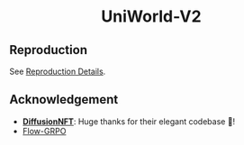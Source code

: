 <h1 align="center"> UniWorld-V2 </h1>

## Reproduction

See [Reproduction Details](reproduction/README.md).

## Acknowledgement


- [**DiffusionNFT**](https://github.com/NVlabs/DiffusionNFT): Huge thanks for their elegant codebase 🤩!
- [Flow-GRPO](https://github.com/yifan123/flow_grpo)
